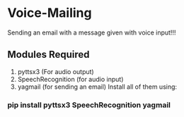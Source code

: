 # Voice-Mailing
Sending an email with a message given with voice input!!!

## Modules Required
1. pyttsx3 (For audio output)
2. SpeechRecognition (for audio input)
3. yagmail (for sending an email)
Install all of them using:
### pip install pyttsx3 SpeechRecognition yagmail
